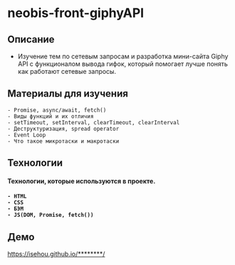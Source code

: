 <h1>neobis-front-giphyAPI</h1>

<h2>Описание</h2>

- Изучение тем по сетевым запросам и разработка мини-сайта Giphy API с функционалом вывода гифок, который помогает лучше понять как работают сетевые запросы.

<h2>Материалы для изучения</h2>

    - Promise, async/await, fetch()
    - Виды функций и их отличия
    - setTimeout, setInterval, clearTimeout, clearInterval
    - Деструктуризация, spread operator
    - Event Loop
    - Что такое микротаски и макротаски

<h2>Технологии</h2>

<h4>Технологии, которые используются в проекте.<h4>

    - HTML
    - CSS
    - БЭМ
    - JS(DOM, Promise, fetch())

<h2>Демо</h2>

https://isehou.github.io/********/

